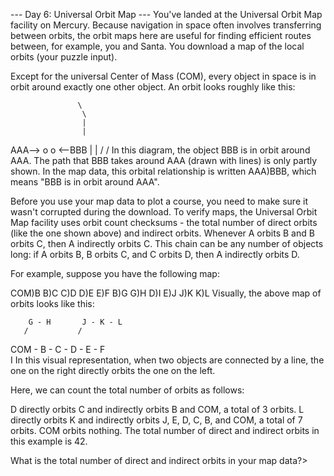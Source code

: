 --- Day 6: Universal Orbit Map ---
You've landed at the Universal Orbit Map facility on Mercury. Because navigation
in space often involves transferring between orbits, the orbit maps here are
useful for finding efficient routes between, for example, you and Santa. You
download a map of the local orbits (your puzzle input).

Except for the universal Center of Mass (COM), every object in space is in orbit
around exactly one other object. An orbit looks roughly like this:

                   \
                    \
                    |
                    |
AAA--> o            o <--BBB
                    |
                    |
                    /
                   /
In this diagram, the object BBB is in orbit around AAA. The path that BBB takes
around AAA (drawn with lines) is only partly shown. In the map data, this
orbital relationship is written AAA)BBB, which means "BBB is in orbit around
AAA".

Before you use your map data to plot a course, you need to make sure it wasn't
corrupted during the download. To verify maps, the Universal Orbit Map facility
uses orbit count checksums - the total number of direct orbits (like the one
shown above) and indirect orbits.
Whenever A orbits B and B orbits C, then A indirectly orbits C. This chain can
be any number of objects long: if A orbits B, B orbits C, and C orbits D, then A
indirectly orbits D.

For example, suppose you have the following map:

COM)B
B)C
C)D
D)E
E)F
B)G
G)H
D)I
E)J
J)K
K)L
Visually, the above map of orbits looks like this:

        G - H       J - K - L
       /           /
COM - B - C - D - E - F
               \
                I
In this visual representation, when two objects are connected by a line, the one on the right directly orbits the one on the left.

Here, we can count the total number of orbits as follows:

D directly orbits C and indirectly orbits B and COM, a total of 3 orbits.
L directly orbits K and indirectly orbits J, E, D, C, B, and COM, a total of 7 orbits.
COM orbits nothing.
The total number of direct and indirect orbits in this example is 42.

What is the total number of direct and indirect orbits in your map data?>
